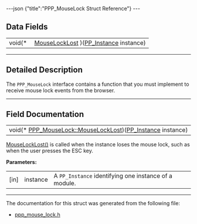 ---json {"title":"PPP\_MouseLock Struct Reference"} ---

Data Fields
-----------

<table><tbody><tr class="odd"><td style="text-align: right;">void(* </td><td><a href="/docs/native-client/pepper_stable/c/struct_p_p_p___mouse_lock__1__0#abbc863bf2e6b2e608bdbde3d9229debf" class="el">MouseLockLost</a> )(<a href="/docs/native-client/pepper_stable/c/group___typedefs#ga89b662403e6a687bb914b80114c0d19d" class="el">PP_Instance</a> instance)</td></tr></tbody></table>

------------------------------------------------------------------------

<span id="details" class="anchor" style="margin: 0;"></span>

Detailed Description
--------------------

The `PPP_MouseLock` interface contains a function that you must implement to receive mouse lock events from the browser.

------------------------------------------------------------------------

Field Documentation
-------------------

<span id="abbc863bf2e6b2e608bdbde3d9229debf" class="anchor" style="margin: 0;"></span>

<table><tbody><tr class="odd"><td>void(* <a href="/docs/native-client/pepper_stable/c/struct_p_p_p___mouse_lock__1__0#abbc863bf2e6b2e608bdbde3d9229debf" class="el">PPP_MouseLock::MouseLockLost</a>)(<a href="/docs/native-client/pepper_stable/c/group___typedefs#ga89b662403e6a687bb914b80114c0d19d" class="el">PP_Instance</a> instance)</td></tr></tbody></table>

<a href="/docs/native-client/pepper_stable/c/struct_p_p_p___mouse_lock__1__0#abbc863bf2e6b2e608bdbde3d9229debf" class="el" title="MouseLockLost() is called when the instance loses the mouse lock, such as when the user presses the E...">MouseLockLost()</a> is called when the instance loses the mouse lock, such as when the user presses the ESC key.

**Parameters:**  
<table><tbody><tr class="odd"><td>[in]</td><td>instance</td><td>A <code>PP_Instance</code> identifying one instance of a module.</td></tr></tbody></table>

------------------------------------------------------------------------

The documentation for this struct was generated from the following file:

-   <a href="/docs/native-client/pepper_stable/c/ppp__mouse__lock_8h/" class="el">ppp_mouse_lock.h</a>
